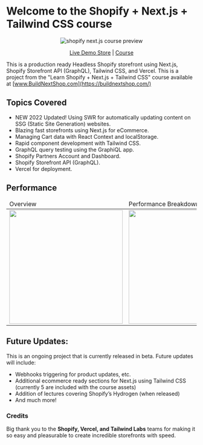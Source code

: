 # Welcome to the Shopify + Next.js + Tailwind CSS course

<div align="center">
  <img src="https://cdn.shopify.com/s/files/1/0524/4390/6207/files/site-preview.gif?v=1630892895" alt="shopify next.js course preview">
  <p align="center">
    <a href="https://shopify-next-js-tailwind.vercel.app//">Live Demo Store</a> | <a href="https://www.buildnextshop.com/">Course</a>
  </p>
</div>



This is a production ready Headless Shopify storefront using Next.js, Shopify Storefront API (GraphQL), Tailwind CSS, and Vercel. This is a project from the "Learn Shopify + Next.js + Tailwind CSS" course available at [www.BuildNextShop.com](https://buildnextshop.com/)

## Topics Covered

* NEW 2022 Updated! Using SWR for automatically updating content on SSG (Static Site Generation) websites.
* Blazing fast storefronts using Next.js for eCommerce.
* Managing Cart data with React Context and localStorage.
* Rapid component development with Tailwind CSS.
* GraphQL query testing using the GraphiQL app.
* Shopify Partners Account and Dashboard.
* Shopify Storefront API (GraphQL).
* Vercel for deployment.


## Performance

<table align="center">
  <thead>
    <tr>
      <td>Overview</td>
      <td>Performance Breakdown</td>
    <tr>
  </thead>
  <tbody>
  <tr>
    <td valign="top"><img width="300" src="https://cdn.shopify.com/s/files/1/0524/4390/6207/files/Screen_Shot_2021-09-05_at_7.01.58_PM.png?v=1630893822"/></td>
    <td valign="top"><img width="300" src="https://cdn.shopify.com/s/files/1/0524/4390/6207/files/Screen_Shot_2021-09-05_at_7.02.38_PM.png?v=1630893822"/></td>
  </tr>
  </tbody>
</table>


## Future Updates:
This is an ongoing project that is currently released in beta. Future updates will include:
* Webhooks triggering for product updates, etc. 
* Additional ecommerce ready sections for Next.js using Tailwind CSS (currently 5 are included with the course assets)
* Addition of lectures covering Shopify’s Hydrogen (when released)
* And much more! 


### Credits
Big thank you to the **Shopify, Vercel, and Tailwind Labs** teams for making it so easy and pleasurable to create incredible storefronts with speed. 

